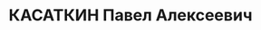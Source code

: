 ---
title: КАСАТКИН Павел Алексеевич
description: "Род. в 1900, Ярославская губ., русский, обр.: низшее, член ВКП(б). Проживал:\
  \ Москва, ул. Усачева, д. 29, корп. 3, кв. 144. Начальник управления качества готовой\
  \ продукции фабрики Гознак. \n  Арестован 07.09.1937. Обв. в участии в антисоветской\
  \ вредительской организации. Приговор: ВК ВС СССР, 27.10.1937 – ВМН. Расстрелян\
  \ 27.10.1937, г.Москва. \n  Реабилитирован Пленумом Верховного суда СССР 27.06.1956"
---